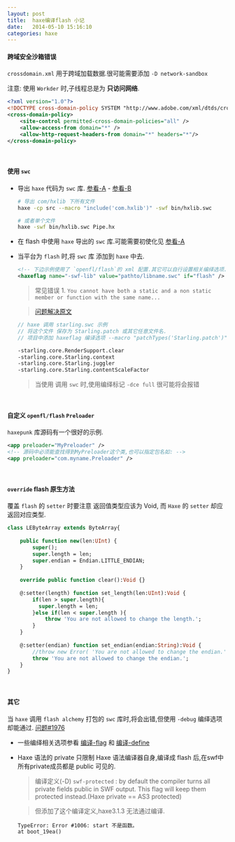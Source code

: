```yaml
---
layout: post
title:  haxe编译flash 小记
date:   2014-05-10 15:16:10
categories: haxe
---
```


#### 跨域安全沙箱错误

`crossdomain.xml` 用于跨域加载数据.很可能需要添加 `-D network-sandbox`

注意: 使用 `Workder` 时,子线程总是为 **只访问网络**.

```xml
<?xml version="1.0"?>
<!DOCTYPE cross-domain-policy SYSTEM "http://www.adobe.com/xml/dtds/cross-domain-policy.dtd">
<cross-domain-policy> 
	<site-control permitted-cross-domain-policies="all" />
    <allow-access-from domain="*" />
    <allow-http-request-headers-from domain="*" headers="*"/>
</cross-domain-policy>
```
<!-- more -->
 <br />


#### 使用 `swc`

 * 导出 `haxe` 代码为 `swc` 库. [参看-A] - [参看-B]

	```bash
	# 导出 com/hxlib 下所有文件
	haxe -cp src --macro "include('com.hxlib')" -swf bin/hxlib.swc

	# 或者单个文件
	haxe -swf bin/hxlib.swc Pipe.hx
	```

 
 * 在 flash 中使用 `haxe` 导出的 `swc` 库.可能需要初使化见 [参看-A]
	
 * 当平台为 `flash` 时,将 `swc` 库 添加到 `haxe` 中去.

	```xml
	<!-- 下边示例使用了 `openfl/flash`的 xml 配置.其它可以自行设置相关编绎选项. -->
	<haxeflag name="-swf-lib" value="pathto/libname.swc" if="flash" />
	```
	
	> 常见错误 1. `You cannot have both a static and a non static member or function with the same name...`

	> [问题解决原文](http://labe.me/en/blog/posts/2012-12-17-flash-haxe-gaming-sdk.html#.U4dTP3Y3mcM)

	
	```haxe
	// haxe 调用 starling.swc 示例
	// 将这个文件 保存为 Starling.patch 或其它任意文件名.
	// 项目中添加 haxeflag 编译选项 --macro "patchTypes('Starling.patch')"

	-starling.core.RenderSupport.clear
	-starling.core.Starling.context
	-starling.core.Starling.juggler
	-starling.core.Starling.contentScaleFactor
	```

	> 当使用 调用 `swc` 时,使用编绎标记 `-dce full` 很可能将会报错




[参看-A]:https://github.com/jcward/HaxeSWCExample
[参看-B]:http://old.haxe.org/manual/swc?lang=cn


<br />

#### 自定义 `openfl/flash` `Preloader`
`haxepunk` 库源码有一个很好的示例.

```xml
<app preloader="MyPreloader" />
<!-- 源码中必须能查找得到MyPreloader这个类,也可以指定包名如: -->
<app preloader="com.myname.Preloader" />
```

<br />

#### `override` flash 原生方法

覆盖 `flash` 的 `setter` 时要注意 返回值类型应该为 Void, 而 `Haxe` 的 `setter` 却应返回对应类型.

```haxe
class LEByteArray extends ByteArray{
	
	public function new(len:UInt) {
		super();
		super.length = len;
		super.endian = Endian.LITTLE_ENDIAN;
	}
	
	override public function clear():Void {}
	
	@:setter(length) function set_length(len:UInt):Void {
		if(len > super.length){
		  super.length = len;
		}else if(len < super.length ){
			throw 'You are not allowed to change the length.';	
		}
	}
	
	@:setter(endian) function set_endian(endian:String):Void {
		//throw new Error( 'You are not allowed to change the endian.' );
		throw 'You are not allowed to change the endian.';
	}
}
```


<br />

#### 其它

 当 `haxe` 调用 `flash alchemy` 打包的 `swc` 库时,将会出错,但使用 `-debug` 编绎选项却能通过. [问题#1976](https://github.com/HaxeFoundation/haxe/issues/1976)

 * 一些编绎相关选项参看 [编译-flag](http://haxe.org/doc/compiler) 和 [编译-define](http://haxe.org/manual/tips_and_tricks)

 * Haxe 语法的 private 只限制 Haxe 语法编译器自身,编译成 flash 后,在swf中所有private成员都是 public 可见的.

	> 编译定义(-D) `swf-protected` : by default the compiler turns all private fields public in SWF output. This flag will keep them protected instead.(Haxe private == AS3 protected) 

 	> 但添加了这个编译定义,haxe3.1.3 无法通过编译.
	```
  	TypeError: Error #1006: start 不是函数。
  	at boot_19ea()
 	```

<br />



